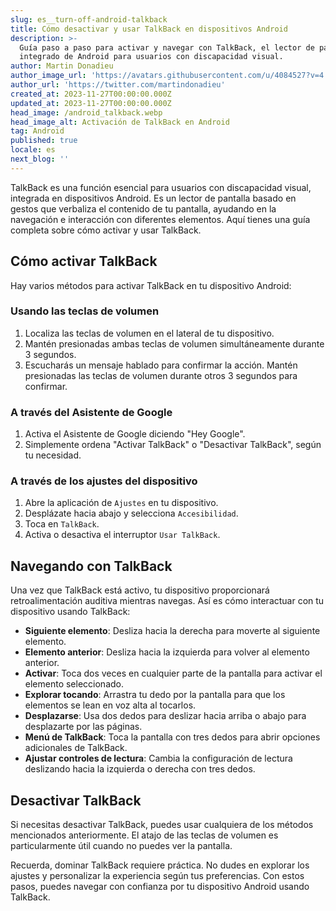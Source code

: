 ```yaml
---
slug: es__turn-off-android-talkback
title: Cómo desactivar y usar TalkBack en dispositivos Android
description: >-
  Guía paso a paso para activar y navegar con TalkBack, el lector de pantalla
  integrado de Android para usuarios con discapacidad visual.
author: Martin Donadieu
author_image_url: 'https://avatars.githubusercontent.com/u/4084527?v=4'
author_url: 'https://twitter.com/martindonadieu'
created_at: 2023-11-27T00:00:00.000Z
updated_at: 2023-11-27T00:00:00.000Z
head_image: /android_talkback.webp
head_image_alt: Activación de TalkBack en Android
tag: Android
published: true
locale: es
next_blog: ''
---
```


TalkBack es una función esencial para usuarios con discapacidad visual, integrada en dispositivos Android. Es un lector de pantalla basado en gestos que verbaliza el contenido de tu pantalla, ayudando en la navegación e interacción con diferentes elementos. Aquí tienes una guía completa sobre cómo activar y usar TalkBack.

## Cómo activar TalkBack

Hay varios métodos para activar TalkBack en tu dispositivo Android:

### Usando las teclas de volumen

1. Localiza las teclas de volumen en el lateral de tu dispositivo.
2. Mantén presionadas ambas teclas de volumen simultáneamente durante 3 segundos.
3. Escucharás un mensaje hablado para confirmar la acción. Mantén presionadas las teclas de volumen durante otros 3 segundos para confirmar.

### A través del Asistente de Google

1. Activa el Asistente de Google diciendo "Hey Google".
2. Simplemente ordena "Activar TalkBack" o "Desactivar TalkBack", según tu necesidad.

### A través de los ajustes del dispositivo

1. Abre la aplicación de `Ajustes` en tu dispositivo.
2. Desplázate hacia abajo y selecciona `Accesibilidad`.
3. Toca en `TalkBack`.
4. Activa o desactiva el interruptor `Usar TalkBack`.

## Navegando con TalkBack

Una vez que TalkBack está activo, tu dispositivo proporcionará retroalimentación auditiva mientras navegas. Así es cómo interactuar con tu dispositivo usando TalkBack:

- **Siguiente elemento**: Desliza hacia la derecha para moverte al siguiente elemento.
- **Elemento anterior**: Desliza hacia la izquierda para volver al elemento anterior.
- **Activar**: Toca dos veces en cualquier parte de la pantalla para activar el elemento seleccionado.
- **Explorar tocando**: Arrastra tu dedo por la pantalla para que los elementos se lean en voz alta al tocarlos.
- **Desplazarse**: Usa dos dedos para deslizar hacia arriba o abajo para desplazarte por las páginas.
- **Menú de TalkBack**: Toca la pantalla con tres dedos para abrir opciones adicionales de TalkBack.
- **Ajustar controles de lectura**: Cambia la configuración de lectura deslizando hacia la izquierda o derecha con tres dedos.

## Desactivar TalkBack

Si necesitas desactivar TalkBack, puedes usar cualquiera de los métodos mencionados anteriormente. El atajo de las teclas de volumen es particularmente útil cuando no puedes ver la pantalla.

Recuerda, dominar TalkBack requiere práctica. No dudes en explorar los ajustes y personalizar la experiencia según tus preferencias. Con estos pasos, puedes navegar con confianza por tu dispositivo Android usando TalkBack.